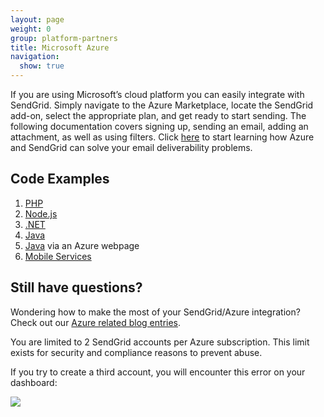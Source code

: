 ```yaml
---
layout: page
weight: 0
group: platform-partners
title: Microsoft Azure
navigation:
  show: true
---
```


If you are using Microsoft’s cloud platform you can easily integrate with SendGrid. Simply navigate to the Azure Marketplace, locate the SendGrid add-on, select the appropriate plan, and get ready to start sending. The following documentation covers signing up, sending an email, adding an attachment, as well as using filters. Click [here](http://azure.microsoft.com/en-us/documentation/articles/sendgrid-dotnet-how-to-send-email-with-marketing-campaigns/) to start learning how Azure and SendGrid can solve your email deliverability problems.

## 	Code Examples

1. [PHP](http://azure.microsoft.com/en-us/documentation/articles/store-sendgrid-php-how-to-send-email-with-marketing-campaigns/)
2. [Node.js](http://azure.microsoft.com/en-us/documentation/articles/store-sendgrid-nodejs-how-to-send-email-with-marketing-campaigns/)
3. [.NET](http://azure.microsoft.com/en-us/documentation/articles/sendgrid-dotnet-how-to-send-email-with-marketing-campaigns/)
4. [Java](https://docs.microsoft.com/en-us/azure/store-sendgrid-java-how-to-send-email)
5. [Java]({{root_url}}/for-developers/partners/azure/) via an Azure webpage
6. [Mobile Services](http://azure.microsoft.com/en-us/documentation/articles/store-sendgrid-mobile-services-send-email-scripts/)

## 	Still have questions?

Wondering how to make the most of your SendGrid/Azure integration? Check out our [Azure related blog entries](https://sendgrid.com/blog/?s=Azure&submit=).

You are limited to 2 SendGrid accounts per Azure subscription. This limit exists for security and compliance reasons to prevent abuse.

If you try to create a third account, you will encounter this error on your dashboard:

![]({{root_url}}/images/azure_account_error.png)
